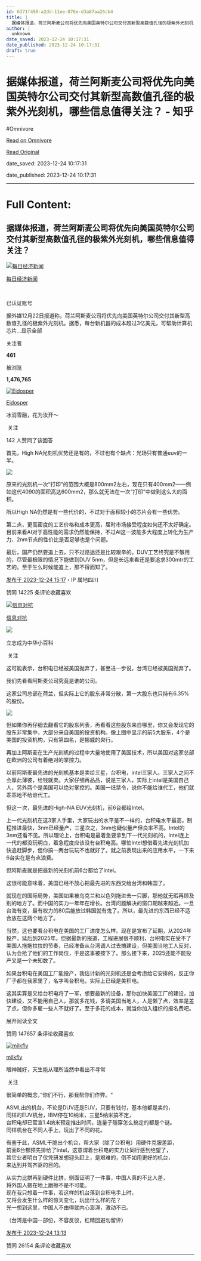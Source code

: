 ```yaml
---
id: 6371f498-a2dd-11ee-876e-d3a87aa26cb4
title: |
  据媒体报道，荷兰阿斯麦公司将优先向美国英特尔公司交付其新型高数值孔径的极紫外光刻机，哪些信息值得关注？ - 知乎
author: |
  unknown
date_saved: 2023-12-24 10:17:31
date_published: 2023-12-24 10:17:31
draft: true
---
```


# 据媒体报道，荷兰阿斯麦公司将优先向美国英特尔公司交付其新型高数值孔径的极紫外光刻机，哪些信息值得关注？ - 知乎
#Omnivore

[Read on Omnivore](https://omnivore.app/me/-18c9f36e250)

[Read Original](https://www.zhihu.com/question/636432241/answer/3337215766)

date_saved: 2023-12-24 10:17:31

date_published: 2023-12-24 10:17:31

--- 

# Full Content: 

## 据媒体报道，荷兰阿斯麦公司将优先向美国英特尔公司交付其新型高数值孔径的极紫外光刻机，哪些信息值得关注？

[![每日经济新闻](https://proxy-prod.omnivore-image-cache.app/0x0,suHC1ebUxgPeRiHHXlWKyIFyrHz38_N35eytZAGjvuYA/https://picx.zhimg.com/v2-3c85f145c803f8c734e586243f171a50_l.jpg?source=1def8aca)](https://www.zhihu.com/org/mei-ri-jing-ji-xin-wen)

[每日经济新闻](https://www.zhihu.com/org/mei-ri-jing-ji-xin-wen)

[​](https://www.zhihu.com/question/48510028)

已认证账号

据外媒12月22日报道称，荷兰阿斯麦公司将优先向美国英特尔公司交付其新型高数值孔径的极紫外光刻机。据悉，每台新机器的成本超过3亿美元，可帮助计算机芯片…显示全部 ​

关注者

**461**

被浏览

**1,476,765**

[![Eidosper](https://proxy-prod.omnivore-image-cache.app/0x0,sIL2l-5lVaFMf7_QP_RDTAeTxqS2bi4DuXoer0UvYJbs/https://picx.zhimg.com/7976f9c5b88171dfc8b9d0eb0f28367b_l.jpg?source=2c26e567)](https://www.zhihu.com/people/eidosper)

[Eidosper](https://www.zhihu.com/people/eidosper)

冰消雪融，花为汝开～

​ 关注

142 人赞同了该回答

首先，High NA光刻机优势还是有的，不过也有个缺点：光场只有普通euv的一半。

![](https://proxy-prod.omnivore-image-cache.app/1850x428,sq6qi6MO6HHNkNiEXHPGzTL7BVTjmTy_KZhNhOl0pRlk/https://pic1.zhimg.com/50/v2-fdcbcfdff6c81048e24024b7a82e0f0b_720w.jpg?source=2c26e567)

原来的光刻机一次“打印”的范围大概是800mm2左右，现在只有400mm2——例如这代4090的面积高达600mm2，那么就无法在一次“打印”中做到这么大的面积。

所以High NA仍然是有一些代价的，不过对于面积较小的芯片会有一些优势。

第二点，更高密度的工艺价格和成本更高，届时市场接受程度如何还不太好确定。目前来看AI对于高性能的需求仍然能保持，不过AI这一波能多大程度上转化为生产力、2nm节点的性价比是否足够也是个问题。

最后，国产仍然要追上去，只不过路途还是比较艰辛的。DUV工艺终究是不够用的，尽管最极限的情况下能做到DUV 5nm，但是长远来看还是要追求300mtr的工艺的。至于生么时候能追上，那不得而知了。

[发布于 2023-12-24 15:17](https://www.zhihu.com/question/636432241/answer/3337215766)・IP 属地四川

​赞同 142​​25 条评论​收藏​喜欢

[![信息对抗](https://proxy-prod.omnivore-image-cache.app/0x0,sVhmdzK1EjFII7yhuTY5ENYQKgNr9CXF2CtkWHo1F8Gk/https://picx.zhimg.com/v2-b156a223407feaa99f4f09e1bbc613db_l.jpg?source=1def8aca)](https://www.zhihu.com/people/xin-xi-dui-kang)

[信息对抗](https://www.zhihu.com/people/xin-xi-dui-kang)

​![](https://proxy-prod.omnivore-image-cache.app/0x0,sRpP1H2oa_TfsDLpATwsIt6ipVLRN7HlUZGTch2Ee4JQ/https://picx.zhimg.com/v2-4812630bc27d642f7cafcd6cdeca3d7a.jpg?source=88ceefae)

立志成为中华小百科

​ 关注

这可能表示，台积电已经被美国抛弃了，甚至进一步说，台湾已经被美国抛弃了。

我们先看看阿斯麦公司究竟是谁的公司。

这家公司总部在荷兰，但实际上它的股东非常分散，第一大股东也只持有6.35%的股份。

![](https://proxy-prod.omnivore-image-cache.app/1080x969,sa_sBtK8DSePI3Gxr9tA18L6YnP6MkP7bz3_wXE5th10/https://pic1.zhimg.com/50/v2-27398d33bac7b8736a86bafbfed8afa9_720w.jpg?source=1def8aca)

但如果你再仔细去翻看它的股东列表，再看看这些股东来自哪里，你又会发现它的股东非常集中，大部分来自美国的投资机构。像上图中显示的前5大股东，4个是美国的投资机构，只有第四名，是挪威的央行。

再加上阿斯麦在生产光刻机的过程中大量地使用了美国技术，所以美国对这家总部在欧洲的公司有着绝对的掌控力。

以前阿斯麦最先进的光刻机基本是卖给三星，台积电，intel三家人。三家人之间不会厚此薄彼，给钱就卖。大家仔细再品品，说是三家人，实际上intel是美国自己人，另外两个是美国可以绝对掌控的。美国一纸禁令，说你不能给谁代工，他们就乖乖地不给谁代工。

但这一次，最先进的High-NA EUV光刻机，前6台都给Intel。

上一代光刻机在这3家人手里，大家玩出的水平是不一样的，台积电水平最高，制程推进最快，3nm已经量产，三星次之，3nm也疑似量产但良率不高。Intel的3nm还看不见。所以理论上，台积电是最着急要拿到下一代光刻机的，Intel连上一代的都没玩明白，着急程度应该没有台积电高。哪怕Intel想借着先进光刻机加快追赶脚步，但你搞一两台玩玩不也就好了。就之前表现出来的应用水平，一下来6台实在是有点浪费。

但阿斯麦就是把最新的光刻机前6台都给了Intel。

这很可能意味着，美国已经不放心把最先进的东西交给台湾和韩国了。

就现在的国际局势，美国如果被乌克兰和以色列拖进去一只脚，那他就无暇再顾及别的地方了。而中国的实力一年年在增长。台湾问题解决的窗口期越来越近。一旦台海有变，最有权力的80后能放过韩国就有鬼了。所以，最先进的东西已经不适合放在这两个地方了。

当然，这也要看台积电在美国的工厂进度怎么样。现在是宣布了延期，从2024年投产，延后到2025年。但据最新的报道，工程进展很不顺利，台积电实在受不了美国人拖拖拉拉的节奏，已经准备从台湾调人过去搞建设，但美国当地工人反对，认为会抢了他们的工作岗位，于是这事被按下了。那么接下来，2025还能不能投产又是一个未知数了。

如果台积电在美国工厂能投产，我估计新的光刻机还是会考虑给它安排的，反正你厂子都在我家里了，名字叫台积电，实际上已经是美积电。

这其实算是又给台积电将了一军，想要最新的设备，那你加快美国工厂的建设，加快建设，又不能用自己人，那就多花钱，多请美国当地人，人是懒了点，效率是差了点，但你多雇一些人不就好了。至于多花的成本，就当你加入组织的报名费吧。

展开阅读全文​

​赞同 1476​​57 条评论​收藏​喜欢

[![milkfly](https://proxy-prod.omnivore-image-cache.app/0x0,sdDfj03kO8z70AK2B_cvk9XmU-kpC6_uoKX32foub8e0/https://picx.zhimg.com/v2-d5fd2186a73ed919fd19892ed66c261b_l.jpg?source=1def8aca)](https://www.zhihu.com/people/milkfly-20)

[milkfly](https://www.zhihu.com/people/milkfly-20)

眼神贼好，天生能从理所当然中看出不寻常

​ 关注

很简单的概念，”你们不行，那我帮你们作弊。“

ASML出的机台，不论是DUV还是EUV，只要有钱付，基本他都是卖的，  
同样的EUV机台，IBM停在10纳米，三星5纳米搞不定，  
台积电却已官宣1.4纳米预定推出时间，连量子隧穿怎么搞定的都是个谜。  
同样机台在不同人手上，玩出了不同的花。

有鉴于此，ASML干脆出个机台，帮大家（除了台积电）用硬件克服差距，  
前面6台都预先排给了Intel，这意谓着台积电的实力让同行感到绝望了，  
其它业者明白了仅凭研发想迎头赶上，是艰难的，倒不如用更好的机台，  
来达到并驾齐驱的目的。

从实力比拼再到硬件比拼，侧面证明了一件事，中国人真的不比人差，  
将外国人摁在地上磨擦不是不可能。  
现在我只想着一件事，若这样的机台落到台积电手上时，  
又将会发生什么样的惊天变化，玩出什么样的花？  
光一想到这里，中国人不由得就内心澎湃，激动不已。

（台湾是中国一部份，不容反驳，杠精回避勿留评）

[发布于 2023-12-24 13:13](https://www.zhihu.com/question/636432241/answer/3337099695)

​赞同 261​​54 条评论​收藏​喜欢

---

